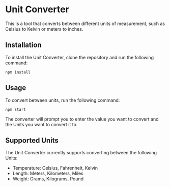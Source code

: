 # Unit Converter

This is a tool that converts between different units of measurement, such as Celsius to Kelvin or meters to inches.

## Installation

To install the Unit Converter, clone the repository and run the following command:

```
npm install
```

## Usage

To convert between units, run the following command:

```
npm start
```

The converter will prompt you to enter the value you want to convert and the Units you want to convert it to.

## Supported Units

The Unit Converter currently supports converting between the following Units:

* Temperature: Celsius, Fahrenheit, Kelvin
* Length: Meters, Kilometers, Miles
* Weight: Grams, Kilograms, Pound
